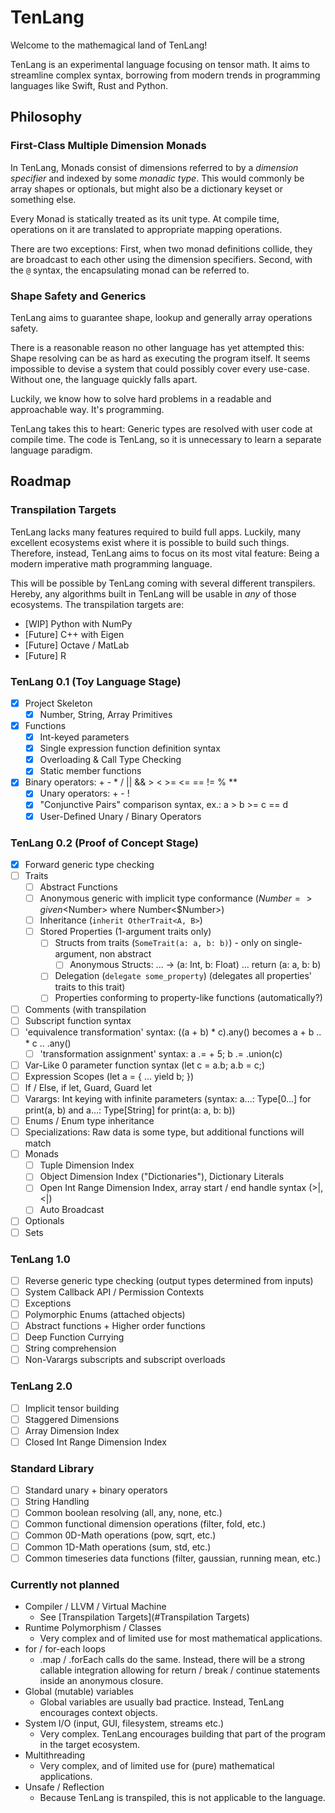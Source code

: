 # TenLang

Welcome to the mathemagical land of TenLang! 

TenLang is an experimental language focusing on tensor math. It aims to streamline complex syntax, borrowing from modern trends in programming languages like Swift, Rust and Python.  

## Philosophy

### First-Class Multiple Dimension Monads

In TenLang, Monads consist of dimensions referred to by a _dimension specifier_ and indexed by some _monadic type_. This would commonly be array shapes or optionals, but might also be a dictionary keyset or something else.

Every Monad is statically treated as its unit type. At compile time, operations on it are translated to appropriate mapping operations.

There are two exceptions: First, when two monad definitions collide, they are broadcast to each other using the dimension specifiers. Second, with the `@` syntax, the encapsulating monad can be referred to. 

### Shape Safety and Generics

TenLang aims to guarantee shape, lookup and generally array operations safety.

There is a reasonable reason no other language has yet attempted this: Shape resolving can be as hard as executing the program itself. It seems impossible to devise a system that could possibly cover every use-case. Without one, the language quickly falls apart.

Luckily, we know how to solve hard problems in a readable and approachable way. It's programming.

TenLang takes this to heart: Generic types are resolved with user code at compile time. The code is TenLang, so it is unnecessary to learn a separate language paradigm.

## Roadmap

### Transpilation Targets

TenLang lacks many features required to build full apps. Luckily, many excellent ecosystems exist where it is possible to build such things. Therefore, instead, TenLang aims to focus on its most vital feature: Being a modern imperative math programming language.

This will be possible by TenLang coming with several different transpilers. Hereby, any algorithms built in TenLang will be usable in _any_ of those ecosystems. The transpilation targets are:

* [WIP] Python with NumPy
* [Future] C++ with Eigen
* [Future] Octave / MatLab
* [Future] R

### TenLang 0.1 (Toy Language Stage)

- [x] Project Skeleton
  - [x] Number, String, Array Primitives
- [x] Functions
  - [x] Int-keyed parameters
  - [x] Single expression function definition syntax
  - [x] Overloading & Call Type Checking
  - [x] Static member functions
- [x] Binary operators: + - * / || && > < >= <= == != % **
  - [x] Unary operators: + - !
  - [x] "Conjunctive Pairs" comparison syntax, ex.: a > b >= c == d
  - [x] User-Defined Unary / Binary Operators

### TenLang 0.2 (Proof of Concept Stage)

- [x] Forward generic type checking
- [ ] Traits
  - [ ] Abstract Functions
  - [ ] Anonymous generic with implicit type conformance ($Number => given <$Number> where Number<$Number>)
  - [ ] Inheritance (`inherit OtherTrait<A, B>`)
  - [ ] Stored Properties (1-argument traits only)
    - [ ] Structs from traits (`SomeTrait(a: a, b: b)`) - only on single-argument, non abstract
      - [ ] Anonymous Structs: ... -> (a: Int, b: Float) ... return (a: a, b: b)
    - [ ] Delegation (`delegate some_property`) (delegates all properties' traits to this trait)
    - [ ] Properties conforming to property-like functions (automatically?)
- [ ] Comments (with transpilation
- [ ] Subscript function syntax
- [ ] 'equivalence transformation' syntax: ((a + b) * c).any() becomes a + b .. * c .. .any()
  - [ ] 'transformation assignment' syntax: a .= + 5; b .= .union(c)
- [ ] Var-Like 0 parameter function syntax (let c = a.b; a.b = c;)
- [ ] Expression Scopes (let a = { ... yield b; })
- [ ] If / Else, if let, Guard, Guard let
- [ ] Varargs: Int keying with infinite parameters (syntax: a...: Type[0...] for print(a, b) and a...: Type[String] for print(a: a, b: b))
- [ ] Enums / Enum type inheritance
- [ ] Specializations: Raw data is some type, but additional functions will match
- [ ] Monads
  - [ ] Tuple Dimension Index
  - [ ] Object Dimension Index ("Dictionaries"), Dictionary Literals
  - [ ] Open Int Range Dimension Index, array start / end handle syntax (>|, <|)
  - [ ] Auto Broadcast
- [ ] Optionals
- [ ] Sets

### TenLang 1.0

- [ ] Reverse generic type checking (output types determined from inputs)
- [ ] System Callback API / Permission Contexts
- [ ] Exceptions
- [ ] Polymorphic Enums (attached objects)
- [ ] Abstract functions + Higher order functions
- [ ] Deep Function Currying
- [ ] String comprehension
- [ ] Non-Varargs subscripts and subscript overloads

### TenLang 2.0

- [ ] Implicit tensor building
- [ ] Staggered Dimensions
- [ ] Array Dimension Index
- [ ] Closed Int Range Dimension Index

### Standard Library

- [ ] Standard unary + binary operators
- [ ] String Handling
- [ ] Common boolean resolving (all, any, none, etc.)
- [ ] Common functional dimension operations (filter, fold, etc.)
- [ ] Common 0D-Math operations (pow, sqrt, etc.)
- [ ] Common 1D-Math operations (sum, std, etc.)
- [ ] Common timeseries data functions (filter, gaussian, running mean, etc.)

### Currently not planned

- Compiler / LLVM / Virtual Machine
  - See [Transpilation Targets](#Transpilation Targets)
- Runtime Polymorphism / Classes
  - Very complex and of limited use for most mathematical applications.
- for / for-each loops
  - .map / .forEach calls do the same. Instead, there will be a strong callable integration allowing for return / break / continue statements inside an anonymous closure. 
- Global (mutable) variables
  - Global variables are usually bad practice. Instead, TenLang encourages context objects.
- System I/O (input, GUI, filesystem, streams etc.)
  - Very complex. TenLang encourages building that part of the program in the target ecosystem.
- Multithreading
  - Very complex, and of limited use for (pure) mathematical applications.
- Unsafe / Reflection
  - Because TenLang is transpiled, this is not applicable to the language.
